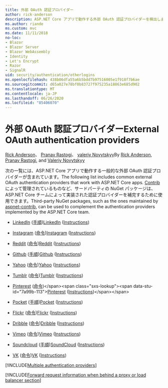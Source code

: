 ```yaml
---
title: 外部 OAuth 認証プロバイダー
author: rick-anderson
description: ASP.NET Core アプリで動作する外部 OAuth 認証プロバイダーを検出します。
ms.author: riande
ms.custom: mvc
ms.date: 11/11/2018
no-loc:
- Blazor
- Blazor Server
- Blazor WebAssembly
- Identity
- Let's Encrypt
- Razor
- SignalR
uid: security/authentication/otherlogins
ms.openlocfilehash: 438b06dfa55a6b5bdd7b97516005e1f918f7b6ae
ms.sourcegitcommit: d65a027e78bf0b83727f975235a18863e685d902
ms.translationtype: MT
ms.contentlocale: ja-JP
ms.lasthandoff: 06/26/2020
ms.locfileid: "85406070"
---
```

# <a name="external-oauth-authentication-providers"></a><span data-ttu-id="7a99b-103">外部 OAuth 認証プロバイダー</span><span class="sxs-lookup"><span data-stu-id="7a99b-103">External OAuth authentication providers</span></span>

<span data-ttu-id="7a99b-104">[Rick Anderson](https://twitter.com/RickAndMSFT)、 [Pranav Rastogi](https://github.com/rustd)、 [valeriy Novytskyy](https://github.com/01binary)</span><span class="sxs-lookup"><span data-stu-id="7a99b-104">By [Rick Anderson](https://twitter.com/RickAndMSFT), [Pranav Rastogi](https://github.com/rustd), and [Valeriy Novytskyy](https://github.com/01binary)</span></span>

<span data-ttu-id="7a99b-105">次の一覧には、ASP.NET Core アプリで動作する一般的な外部 OAuth 認証プロバイダーが含まれています。</span><span class="sxs-lookup"><span data-stu-id="7a99b-105">The following list includes common external OAuth authentication providers that work with ASP.NET Core apps.</span></span> <span data-ttu-id="7a99b-106">[Contrib](https://www.nuget.org/packages?q=owners%3Aaspnet-contrib+title%3AOAuth)によって管理されているものなど、サードパーティの NuGet パッケージは、ASP.NET Core チームによって実装された認証プロバイダーを補完するために使用できます。</span><span class="sxs-lookup"><span data-stu-id="7a99b-106">Third-party NuGet packages, such as the ones maintained by [aspnet-contrib](https://www.nuget.org/packages?q=owners%3Aaspnet-contrib+title%3AOAuth), can be used to complement the authentication providers implemented by the ASP.NET Core team.</span></span>

* <span data-ttu-id="7a99b-107">[LinkedIn](https://www.linkedin.com/developer/apps) ([手順](https://developer.linkedin.com/docs/oauth2))</span><span class="sxs-lookup"><span data-stu-id="7a99b-107">[LinkedIn](https://www.linkedin.com/developer/apps) ([Instructions](https://developer.linkedin.com/docs/oauth2))</span></span>

* <span data-ttu-id="7a99b-108">[Instagram](https://www.instagram.com/developer/register/) ([命令](https://www.instagram.com/developer/authentication/))</span><span class="sxs-lookup"><span data-stu-id="7a99b-108">[Instagram](https://www.instagram.com/developer/register/) ([Instructions](https://www.instagram.com/developer/authentication/))</span></span>

* <span data-ttu-id="7a99b-109">[Reddit](https://www.reddit.com/login?dest=https%3A%2F%2Fwww.reddit.com%2Fprefs%2Fapps) ([命令](https://github.com/reddit/reddit/wiki/OAuth2-Quick-Start-Example))</span><span class="sxs-lookup"><span data-stu-id="7a99b-109">[Reddit](https://www.reddit.com/login?dest=https%3A%2F%2Fwww.reddit.com%2Fprefs%2Fapps) ([Instructions](https://github.com/reddit/reddit/wiki/OAuth2-Quick-Start-Example))</span></span>

* <span data-ttu-id="7a99b-110">[Github](https://github.com/login?return_to=https%3A%2F%2Fgithub.com%2Fsettings%2Fapplications%2Fnew) ([手順](https://developer.github.com/v3/oauth/))</span><span class="sxs-lookup"><span data-stu-id="7a99b-110">[Github](https://github.com/login?return_to=https%3A%2F%2Fgithub.com%2Fsettings%2Fapplications%2Fnew) ([Instructions](https://developer.github.com/v3/oauth/))</span></span>

* <span data-ttu-id="7a99b-111">[Yahoo](https://login.yahoo.com/config/login?src=devnet&.done=http%3A%2F%2Fdeveloper.yahoo.com%2Fapps%2Fcreate%2F) ([命令](https://developer.yahoo.com/bbauth/user.html))</span><span class="sxs-lookup"><span data-stu-id="7a99b-111">[Yahoo](https://login.yahoo.com/config/login?src=devnet&.done=http%3A%2F%2Fdeveloper.yahoo.com%2Fapps%2Fcreate%2F) ([Instructions](https://developer.yahoo.com/bbauth/user.html))</span></span>

* <span data-ttu-id="7a99b-112">[Tumblr](https://www.tumblr.com/oauth/apps) ([命令](https://www.tumblr.com/docs/api/v2#auth))</span><span class="sxs-lookup"><span data-stu-id="7a99b-112">[Tumblr](https://www.tumblr.com/oauth/apps) ([Instructions](https://www.tumblr.com/docs/api/v2#auth))</span></span>

* <span data-ttu-id="7a99b-113">[Pinterest](https://www.pinterest.com/login/?next=http%3A%2F%2Fdevsite%2Fapps%2F) ([命令](https://developers.pinterest.com/docs/api/overview/?))</span><span class="sxs-lookup"><span data-stu-id="7a99b-113">[Pinterest](https://www.pinterest.com/login/?next=http%3A%2F%2Fdevsite%2Fapps%2F) ([Instructions](https://developers.pinterest.com/docs/api/overview/?))</span></span>

* <span data-ttu-id="7a99b-114">[Pocket](https://getpocket.com/developer/apps/new) ([手順](https://getpocket.com/developer/docs/authentication))</span><span class="sxs-lookup"><span data-stu-id="7a99b-114">[Pocket](https://getpocket.com/developer/apps/new) ([Instructions](https://getpocket.com/developer/docs/authentication))</span></span>

* <span data-ttu-id="7a99b-115">[Flickr](https://www.flickr.com/services/apps/create) ([命令](https://www.flickr.com/services/api/auth.oauth.html))</span><span class="sxs-lookup"><span data-stu-id="7a99b-115">[Flickr](https://www.flickr.com/services/apps/create) ([Instructions](https://www.flickr.com/services/api/auth.oauth.html))</span></span>

* <span data-ttu-id="7a99b-116">[Dribble](https://dribbble.com/signup) ([命令](https://developer.dribbble.com/v1/oauth/))</span><span class="sxs-lookup"><span data-stu-id="7a99b-116">[Dribble](https://dribbble.com/signup) ([Instructions](https://developer.dribbble.com/v1/oauth/))</span></span>

* <span data-ttu-id="7a99b-117">[Vimeo](https://vimeo.com/join) ([命令](https://developer.vimeo.com/api/authentication))</span><span class="sxs-lookup"><span data-stu-id="7a99b-117">[Vimeo](https://vimeo.com/join) ([Instructions](https://developer.vimeo.com/api/authentication))</span></span>

* <span data-ttu-id="7a99b-118">[Soundcloud](https://soundcloud.com/you/apps/new) ([手順](https://developers.soundcloud.com/blog/we-love-oauth-2))</span><span class="sxs-lookup"><span data-stu-id="7a99b-118">[SoundCloud](https://soundcloud.com/you/apps/new) ([Instructions](https://developers.soundcloud.com/blog/we-love-oauth-2))</span></span>

* <span data-ttu-id="7a99b-119">[VK](https://vk.com/apps?act=manage) ([命令](https://vk.com/pages?oid=-17680044&p=Authorizing_Sites))</span><span class="sxs-lookup"><span data-stu-id="7a99b-119">[VK](https://vk.com/apps?act=manage) ([Instructions](https://vk.com/pages?oid=-17680044&p=Authorizing_Sites))</span></span>

[!INCLUDE[Multiple authentication providers](includes/chain-auth-providers.md)]

[!INCLUDE[Forward request information when behind a proxy or load balancer section](includes/forwarded-headers-middleware.md)]

